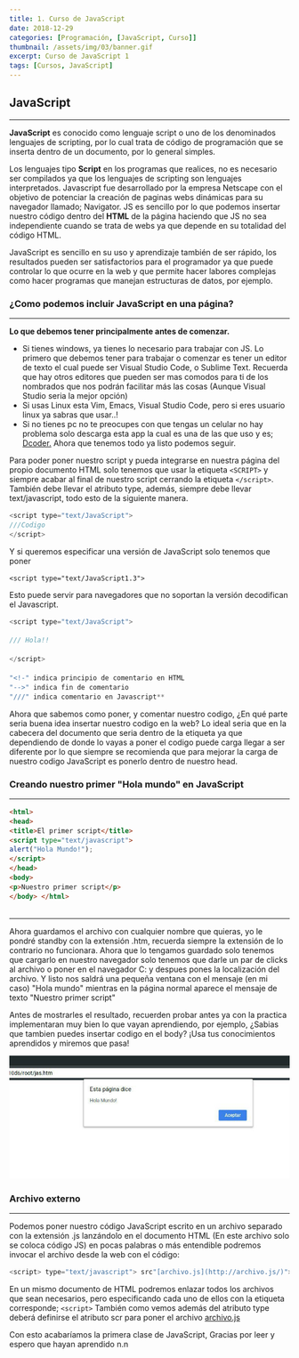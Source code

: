 ```yaml
---
title: 1. Curso de JavaScript
date: 2018-12-29
categories: [Programación, [JavaScript, Curso]]
thumbnail: /assets/img/03/banner.gif
excerpt: Curso de JavaScript 1
tags: [Cursos, JavaScript]
---
```


## **JavaScript**
-------

**JavaScript** es conocido como lenguaje script o uno de los denominados lenguajes de scripting, por lo cual trata de código de programación que se inserta dentro de un documento, por lo general simples. 

Los lenguajes tipo **Script** en los programas que realices, no es necesario ser compilados ya que los lenguajes de scripting son lenguajes interpretados. Javascript fue desarrollado por la empresa Netscape con el objetivo de potenciar la creación de paginas webs dinámicas para su navegador llamado; Navigator. JS es sencillo por lo que podemos insertar nuestro código dentro del **HTML** de la página haciendo que JS no sea independiente cuando se trata de webs ya que depende en su totalidad del código HTML.

  

JavaScript es sencillo en su uso y aprendizaje también de ser rápido, los resultados pueden ser satisfactorios para el programador ya que puede controlar lo que ocurre en la web y que permite hacer labores complejas como hacer programas que manejan estructuras de datos, por ejemplo.

### ¿Como podemos incluir JavaScript en una página?
-------
**Lo que debemos tener principalmente antes de comenzar.**

- Si tienes windows, ya tienes lo necesario para trabajar con JS. Lo primero que debemos tener para trabajar o comenzar es tener un editor de texto el cual puede ser Visual Studio Code, o Sublime Text. Recuerda que hay otros editores que pueden ser mas comodos para ti de los nombrados que nos podrán facilitar más las cosas (Aunque Visual Studio seria la mejor opción)
- Si usas Linux esta Vim, Emacs, Visual Studio Code, pero si eres usuario linux ya sabras que usar..!
- Si no tienes pc no te preocupes con que tengas un celular no hay problema solo descarga esta app la cual es una de las que uso y es; [Dcoder.](https://play.google.com/store/apps/details?id=com.paprbit.dcoder&hl=es_CO) Ahora que tenemos todo ya listo podemos seguir.

Para poder poner nuestro script y pueda integrarse en nuestra página del propio documento HTML solo tenemos que usar la etiqueta `<SCRIPT>` y siempre acabar al final de nuestro script cerrando la etiqueta `</script>`. También debe llevar el atributo type, además, siempre debe llevar text/javascript, todo esto de la siguiente manera.

```JavaScript
<script type="text/JavaScript">
///Codigo
</script>
```

Y si queremos especificar una versión de JavaScript solo tenemos que poner

```
<script type="text/JavaScript1.3">
```

Esto puede servir para navegadores que no soportan la versión decodifican el Javascript. 

```Javascript
<script type="text/JavaScript">  
  
/// Hola!!

</script>

"<!-" indica principio de comentario en HTML  
"-->" indica fin de comentario  
"///" indica comentario en Javascript**
```
  
Ahora que sabemos como poner, y comentar nuestro codigo, ¿En qué parte seria buena idea insertar nuestro codigo en la web? Lo ideal seria que en  la cabecera del documento que seria dentro de la etiqueta <head> ya que dependiendo de donde lo vayas a poner el codigo puede carga llegar a ser diferente por lo que siempre se recomienda que para mejorar la carga de nuestro codigo JavaScript es ponerlo dentro de nuestro head. 
	
### Creando nuestro primer "Hola mundo" en JavaScript
-------
  
```html
<html>  
<head>  
<title>El primer script</title>  
<script type="text/javascript">  
alert("Hola Mundo!");  
</script>  
</head>  
<body>  
<p>Nuestro primer script</p>  
</body> </html>
	
```
----
	
Ahora guardamos el archivo con cualquier nombre que quieras, yo le pondré standby con la extensión .htm, recuerda siempre la extensión de lo contrario no funcionara. Ahora que lo tengamos guardado solo tenemos que cargarlo en nuestro navegador solo tenemos que darle un par de clicks al archivo o poner en el navegador C: y despues pones la localización del archivo. Y listo nos saldrá una pequeña ventana con el mensaje (en mi caso) "Hola mundo" mientras en la página normal aparece el mensaje de texto "Nuestro primer script"
	
Antes de mostrarles el resultado, recuerden probar antes ya con la practica implementaran muy bien lo que vayan aprendiendo, por ejemplo, ¿Sabias que tambien puedes insertar codigo en el body? ¡Usa tus conocimientos aprendidos y miremos que pasa!
	
![console.jpg](/assets/img/post/03/holamundo.jpg)
	
  

### Archivo externo
-------

Podemos poner nuestro código JavaScript escrito en un archivo separado con la extensión .js lanzándolo en el documento HTML (En este archivo solo se coloca código JS) en pocas palabras o más entendible podremos invocar el archivo desde la web con el código:

```JavaScript
<script> type="text/javascript"> src"[archivo.js](http://archivo.js/)">
```

En un mismo documento de HTML podremos enlazar todos los archivos que sean necesarios, pero especificando cada uno de ellos con la etiqueta corresponde; `<script>` También como vemos además del atributo type deberá definirse el atributo scr para poner el archivo [archivo.js](http://archivo.js/)

Con esto acabaríamos la primera clase de JavaScript, Gracias por leer y espero que hayan aprendido n.n
